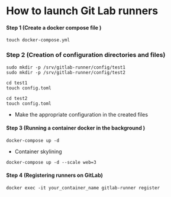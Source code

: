# How to launch Git Lab runners

#### Step 1 (Create a docker compose file )

```
touch docker-compose.yml
```

### Step 2 (Creation of configuration directories and files)

```
sudo mkdir -p /srv/gitlab-runner/config/test1
sudo mkdir -p /srv/gitlab-runner/config/test2

cd test1 
touch config.toml

cd test2 
touch config.toml
```
- Make the appropriate configuration in the created files 


#### Step 3 (Running a container docker in the background )
```
docker-compose up -d
```
- Container skylining 
```
docker-compose up -d --scale web=3
```

#### Step 4 (Registering runners on GitLab)

```
docker exec -it your_container_name gitlab-runner register

```
